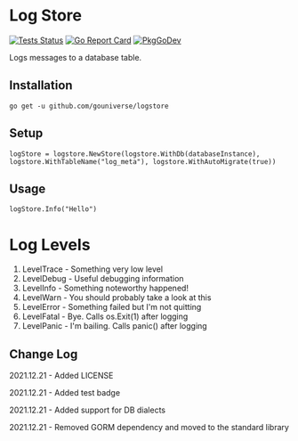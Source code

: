 # Log Store

[![Tests Status](https://github.com/gouniverse/logstore/actions/workflows/test.yml/badge.svg?branch=main)](https://github.com/gouniverse/logstore/actions/workflows/test.yml)
[![Go Report Card](https://goreportcard.com/badge/github.com/gouniverse/logstore)](https://goreportcard.com/report/github.com/gouniverse/logstore)
[![PkgGoDev](https://pkg.go.dev/badge/github.com/gouniverse/logstore)](https://pkg.go.dev/github.com/gouniverse/logstore)

Logs messages to a database table.

## Installation
```
go get -u github.com/gouniverse/logstore
```

## Setup

```
logStore = logstore.NewStore(logstore.WithDb(databaseInstance), logstore.WithTableName("log_meta"), logstore.WithAutoMigrate(true))
```

## Usage

```
logStore.Info("Hello")
```


# Log Levels

1. LevelTrace - Something very low level
2. LevelDebug - Useful debugging information
3. LevelInfo - Something noteworthy happened!
4. LevelWarn - You should probably take a look at this
5. LevelError - Something failed but I'm not quitting
6. LevelFatal - Bye. Calls os.Exit(1) after logging
7. LevelPanic - I'm bailing. Calls panic() after logging

## Change Log
2021.12.21 - Added LICENSE

2021.12.21 - Added test badge

2021.12.21 - Added support for DB dialects

2021.12.21 - Removed GORM dependency and moved to the standard library
